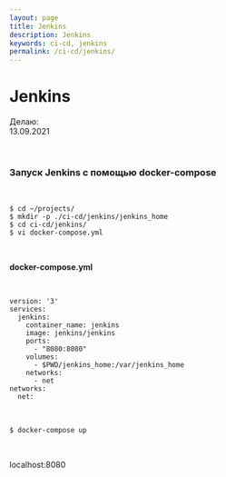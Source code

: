```yaml
---
layout: page
title: Jenkins
description: Jenkins
keywords: ci-cd, jenkins
permalink: /ci-cd/jenkins/
---
```


# Jenkins

Делаю:  
13.09.2021

<br/>

### Запуск Jenkins с помощью docker-compose

<br/>

    $ cd ~/projects/
    $ mkdir -p ./ci-cd/jenkins/jenkins_home
    $ cd ci-cd/jenkins/
    $ vi docker-compose.yml

<!--

    Можент быть нужно создать локального пользователя jenkins и назначить ему права.

    $ sudo chown -R 1000:1000 jenkins_home

-->

<br/>

**docker-compose.yml**

<br/>

```
version: '3'
services:
  jenkins:
    container_name: jenkins
    image: jenkins/jenkins
    ports:
      - "8080:8080"
    volumes:
      - $PWD/jenkins_home:/var/jenkins_home
    networks:
      - net
networks:
  net:
```

<br/>

    $ docker-compose up

<br/>

localhost:8080
